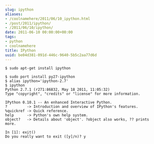 ```yaml
---
slug: ipython
aliases:
- /coolnamehere/2011/06/10_ipython.html
- /post/2011/ipython/
- /2011/06/10/ipython/
date: 2011-06-10 00:00:00+00:00
tags:
- python
- coolnamehere
title: IPython
uuid: be04d381-091d-446c-9640-5b5c2aa77d6d
---
```

<!-- TEASER_END -->
[MacPorts]: http://macports.org
[Homebrew]: http://mxcl.github.com/homebrew/
[IPython]: http://ipython.scipy.org/moin/

    $ sudo apt-get install ipython

[realias]: http://www.modernperlbooks.com/mt/2009/10/remove-the-little-pessimizations.html

    $ sudo port install py27-ipython
    $ alias ipython='ipython-2.7'
    $ ipython
    Python 2.7.1 (r271:86832, May 18 2011, 11:05:32)
    Type "copyright", "credits" or "license" for more information.

    IPython 0.10.1 -- An enhanced Interactive Python.
    ?         -> Introduction and overview of IPython's features.
    %quickref -> Quick reference.
    help      -> Python's own help system.
    object?   -> Details about 'object'. ?object also works, ?? prints more.

    In [1]: exit()
    Do you really want to exit ([y]/n)? y